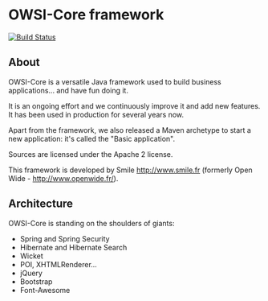 OWSI-Core framework
===================

[![Build Status](https://travis-ci.org/openwide-java/owsi-core-parent.svg?branch=master)](https://travis-ci.org/openwide-java/owsi-core-parent)

About
-----

OWSI-Core is a versatile Java framework used to build business applications... and have fun doing it.

It is an ongoing effort and we continuously improve it and add new features. It has been used in production for several years now.

Apart from the framework, we also released a Maven archetype to start a new application: it's called the "Basic application".

Sources are licensed under the Apache 2 license.

This framework is developed by Smile http://www.smile.fr (formerly Open Wide - http://www.openwide.fr/).

Architecture
------------

OWSI-Core is standing on the shoulders of giants:
- Spring and Spring Security
- Hibernate and Hibernate Search
- Wicket
- POI, XHTMLRenderer...
- jQuery
- Bootstrap
- Font-Awesome
